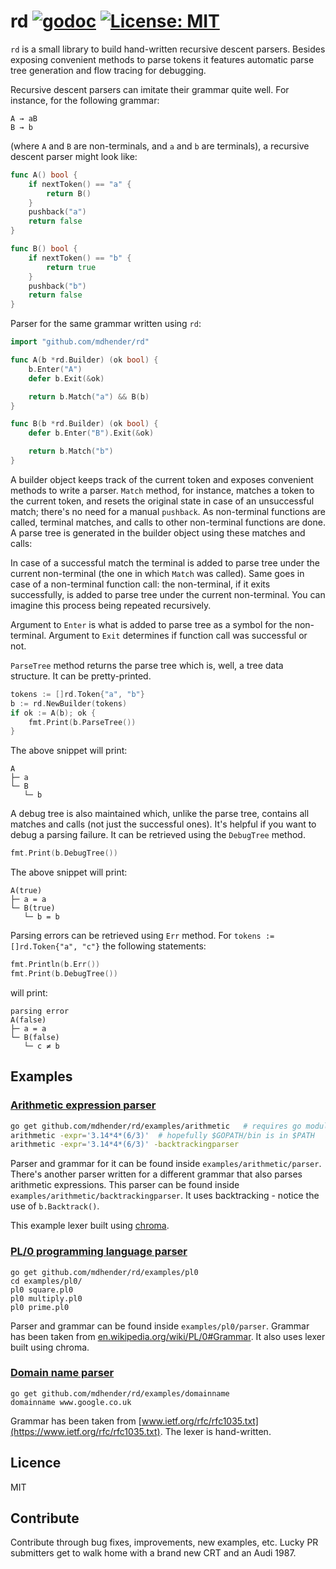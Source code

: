 # rd [![godoc](https://godoc.org/github.com/shivammg/rd?status.svg)](https://godoc.org/github.com/mdhender/rd) [![License: MIT](https://img.shields.io/badge/License-MIT-yellow.svg)](https://opensource.org/licenses/MIT)

`rd` is a small library to build hand-written recursive descent parsers.
Besides exposing convenient methods to parse tokens it features automatic parse tree generation and flow tracing for debugging.

Recursive descent parsers can imitate their grammar quite well. For instance, for the following grammar:

```
A → aB
B → b
```

(where `A` and `B` are non-terminals, and `a` and `b` are terminals), a recursive descent parser might look like:

```go
func A() bool {
    if nextToken() == "a" {
        return B()
    }
    pushback("a")
    return false
}

func B() bool {
    if nextToken() == "b" {
        return true
    }
    pushback("b")
    return false
}
```

Parser for the same grammar written using `rd`:

```go
import "github.com/mdhender/rd"

func A(b *rd.Builder) (ok bool) {
    b.Enter("A")
    defer b.Exit(&ok)

    return b.Match("a") && B(b)
}

func B(b *rd.Builder) (ok bool) {
    defer b.Enter("B").Exit(&ok)

    return b.Match("b")
}
```

A builder object keeps track of the current token and exposes convenient methods to write a parser.
`Match` method, for instance, matches a token to the current token, and resets the original state in case of an unsuccessful match; there's no need for a manual `pushback`.
As non-terminal functions are called, terminal matches, and calls to other non-terminal functions are done.
A parse tree is generated in the builder object using these matches and calls:

In case of a successful match the terminal is added to parse tree under the current non-terminal (the one in which `Match` was called).
Same goes in case of a non-terminal function call: the non-terminal, if it exits successfully, is added to parse tree under the current non-terminal.
You can imagine this process being repeated recursively.

Argument to `Enter` is what is added to parse tree as a symbol for the non-terminal.
Argument to `Exit` determines if function call was successful or not.

`ParseTree` method returns the parse tree which is, well, a tree data structure.
It can be pretty-printed.

```go
tokens := []rd.Token{"a", "b"}
b := rd.NewBuilder(tokens)
if ok := A(b); ok {
    fmt.Print(b.ParseTree())
}
```

The above snippet will print:

```
A
├─ a
└─ B
   └─ b
```

A debug tree is also maintained which, unlike the parse tree, contains all matches and calls (not just the successful ones).
It's helpful if you want to debug a parsing failure.
It can be retrieved using the `DebugTree` method.

```go
fmt.Print(b.DebugTree())
```

The above snippet will print:

```
A(true)
├─ a = a
└─ B(true)
   └─ b = b
```

Parsing errors can be retrieved using `Err` method.
For `tokens := []rd.Token{"a", "c"}` the following statements:

```go
fmt.Println(b.Err())
fmt.Print(b.DebugTree())
```

will print:

```
parsing error
A(false)
├─ a = a
└─ B(false)
   └─ c ≠ b
```

## Examples

### [Arithmetic expression parser](examples/arithmetic)

```bash
go get github.com/mdhender/rd/examples/arithmetic   # requires go modules support (go1.11+)
arithmetic -expr='3.14*4*(6/3)'  # hopefully $GOPATH/bin is in $PATH
arithmetic -expr='3.14*4*(6/3)' -backtrackingparser
```

Parser and grammar for it can be found inside `examples/arithmetic/parser`.
There's another parser written for a different grammar that also parses arithmetic expressions.
This parser can be found inside `examples/arithmetic/backtrackingparser`.
It uses backtracking - notice the use of `b.Backtrack()`.

This example lexer built using [chroma](https://github.com/alecthomas/chroma).

### [PL/0 programming language parser](examples/pl0)

```
go get github.com/mdhender/rd/examples/pl0
cd examples/pl0/
pl0 square.pl0
pl0 multiply.pl0
pl0 prime.pl0
```

Parser and grammar can be found inside `examples/pl0/parser`.
Grammar has been taken from [en.wikipedia.org/wiki/PL/0#Grammar](https://en.wikipedia.org/wiki/PL/0#Grammar).
It also uses lexer built using chroma.

### [Domain name parser](examples/domainname)

```
go get github.com/mdhender/rd/examples/domainname
domainname www.google.co.uk
```

Grammar has been taken from [www.ietf.org/rfc/rfc1035.txt](https://www.ietf.org/rfc/rfc1035.txt).
The lexer is hand-written.

## Licence

MIT

## Contribute

Contribute through bug fixes, improvements, new examples, etc.
Lucky PR submitters get to walk home with a brand new CRT and an Audi 1987.
